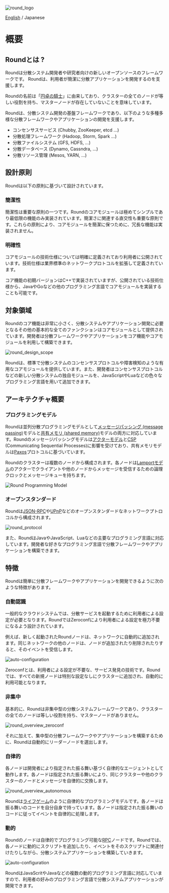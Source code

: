 ![round_logo](img/round_logo.png)

[English](round_overview_jp.md) / Japanese

# 概要

## Roundとは ?

Roundは分散システム開発者や研究者向けの新しいオープンソースのフレームワークです。 Roundは、利用者が簡潔に分散アプリケーションを開発するのを支援します。

Roundの名前は「[円卓の騎士](http://ja.wikipedia.org/wiki/円卓の騎士)」に由来しており、クラスターの全てのノードが等しい役割を持ち、マスターノードが存在していないことを意味しています。

Roundは、分散システム開発の基盤フレームワークであり、以下のような多種多様な分散フレームワークやアプリケーションの開発を支援します。

- コンセンサスサービス (Chubby, ZooKeeper, etcd ...)
- 分散処理フレームワーク (Hadoop, Storm, Spark ...)
- 分散ファイルシステム (GFS, HDFS, ...)
- 分散データベース (Dynamo, Cassndra, ...)
- 分散リソース管理 (Mesos, YARN, ...)

## 設計原則

Roundは以下の原則に基づいて設計されています。

### 簡潔性

簡潔性は重要な原則の一つです。Roundのコアモジュールは極めてシンプルであり最低限の機能のみ実装されています。簡潔さに関連する直交性も重要な原則です。これらの原則により、コアモジュールを簡潔に保つために、冗長な機能は実装されません。

### 明確性

コアモジュールの技術仕様については明確に定義されており利用者に公開されています。技術仕様は業界標準のネットワークプロトコルを拡張して定義されています。

コア機能の初期バージョンはC++で実装されていますが、公開されている技術仕様から、JavaやGoなどの他のプログラミング言語でコアモジュールを実装することも可能です。

## 対象領域

Roundのコア機能は非常に小さく、分散システムやアプリケーション開発に必要となるその他の基本的な全てのファンクションはコアモジュールとして提供されています。開発者は分散フレームワークやアプリケーションをコア機能やコアモジュールを利用して構築できます。

![round_design_scope](img/round_design_scope.png)

Roundは、標準で分散システムのコンセンサスプロトコルや障害検知のような有用なコアモジュールを提供しています。また、開発者はコンセンサスプロトコルなどの新しい分散システムの独自モジュールを、JavaScriptやLuaなどの色々なプログラミング言語を用いて追加できます。

## アーキテクチャ概要

### プログラミングモデル

Roundは並列分散プログラミングモデルとして[メッセージパッシング (message passing)][msgp-model]モデルと[共有メモリ (shared memory)][shmem-model]モデルの両方に対応しています。Roundのメッセージパッシングモデルは[アクターモデル][actor-model]と[CSP][csp-model] (Communicating Sequential Processes)に影響を受けており、共有メモリモデルは[Paxos][paxos]プロトコルに基づいています。

Roundのクラスターは複数のノードから構成されます。各ノードは[Lamportモデル][lamport-model]のアクターでクライアントや他のノードからメッセージを受信するための論理クロックとメッセージキューを持ちます。

![Round Programming Model](img/round_overview_programming_model.png)

### オープンスタンダード

Roundは[JSON-RPC][json-rpc]や[UPnP][upnp-spec]などのオープンスタンダードなネットワークプトロコルから構成されます。

![round_protocol](./img/round_protocol.png)

また、RoundはJavaやJavaScript、Luaなどの主要なプログラミング言語に対応しています。開発者な好きなプログラミング言語で分散フレームワークやアプリケーションを構築できます。

## 特徴

Roundは簡単に分散フレームワークやアプリケーションを開発できるように次のような特徴があります。

### 自動認識

一般的なクラウドシステムでは、分散サービスを起動するために利用者による設定が必要となります。RoundではZeroconfにより利用者による設定を極力不要になるよう設計されています。

例えば、新しく起動されたRoundノードは、ネットワークに自動的に追加されます。同じネットワークの他のノードは、ノードが追加されたり削除されたりすると、そのイベントを受信します。

![auto-configuration](img/round_overview_autoconfig.png)

Zeroconfとは、利用者による設定が不要な、サービス発見の技術です。Roundでは、すべての新規ノードは特別な設定なしにクラスターに追加され、自動的に利用可能となります。

### 非集中

基本的に、Roundは非集中型の分散システムフレームワークであり、クラスターの全てのノードは等しい役割を持ち、マスターノードがありません。

![round_overview_zeroconf](img/round_overview_decentralized.png)

それに加えて、集中型の分散フレームワークやアプリケーションを構築するために、Roundは自動的にリーダーノードを選出します。

### 自律的

各ノードは開発者により指定された振る舞い基づく自律的なエージェントとして動作します。各ノードは指定された振る舞いにより、同じクラスターや他のクラスターのノードとメッセージを自律的に交換します。

![round_overview_autonomous](img/round_overview_autonomous.png)

Roundは[ライフゲーム][life-game]のように自律的なプログラミングモデルです。各ノードは振る舞いのコードを自分自身で持っています。各ノードは指定された振る舞いのコードに従ってイベントを自律的に処理します。

### 動的

Roundのノードは自律的でプログラミング可能な[RPC](rpc)ノードです。Roundでは、各ノードに動的にスクリプトを追加したり、イベントをそのスクリプトに関連付けたりしながら、分散システムアプリケーションを構築していきます。

![auto-configuration](img/round_overview_programming.png)

RoundはJavaScritやJavaなどの複数の動的プログラミング言語に対応していますので、利用者の好みのプログラミング言語で分散システムアプリケーションが開発できます。

[actor-model]: http://en.wikipedia.org/wiki/Actor_model
[csp]: http://en.wikipedia.org/wiki/Communicating_sequential_processes
[df-prog]: http://en.wikipedia.org/wiki/Dataflow_programming
[upnp-spec]: http://upnp.org/sdcps-and-certification/standards/
[json-rpc]: http://www.jsonrpc.org/specification
[java]: https://java.com/
[js-spec]: http://www.ecma-international.org/publications/standards/Ecma-262.htm
[life-game]: http://en.wikipedia.org/wiki/Conway%27s_Game_of_Life
[rpc]: http://en.wikipedia.org/wiki/Remote_procedure_call
[lamport-model]: http://en.wikipedia.org/wiki/Lamport_timestamps
[parallel-model]: http://en.wikipedia.org/wiki/Parallel_programming_model
[msgp-model]: http://en.wikipedia.org/wiki/Message_passing
[shmem-model]: http://en.wikipedia.org/wiki/Shared_memory_(interprocess_communication)
[csp-model]: http://en.wikipedia.org/wiki/Communicating_sequential_processes
[paxos]: http://research.microsoft.com/en-us/um/people/lamport/pubs/paxos-simple.pdf

